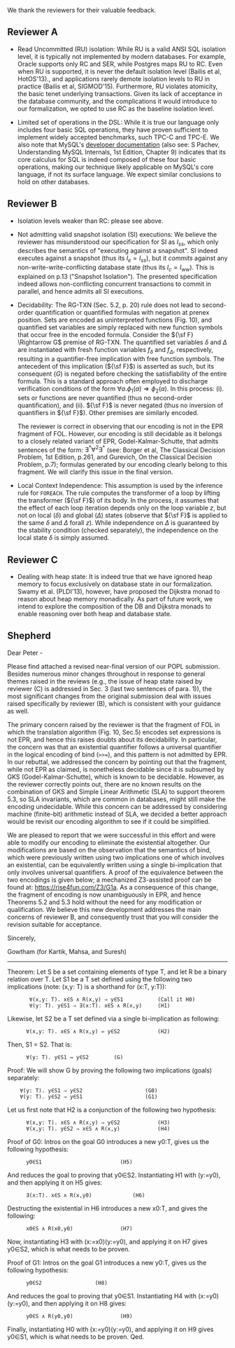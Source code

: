 We thank the reviewers for their valuable feedback.

Reviewer A
-----------

- Read Uncommitted (RU) isolation: While RU is a valid ANSI SQL
  isolation level, it is typically not implemented by modern
  databases. For example, Oracle supports only RC and SER, while
  Postgres maps RU to RC. Even when RU is supported, it is never the
  default isolation level (Bailis et al, HotOS'13)., and applications
  rarely demote isolation levels to RU in practice (Bailis et al,
  SIGMOD'15). Furthermore, RU violates atomicity, the basic tenet
  underlying transactions.  Given its lack of acceptance in the
  database community, and the complications it would introduce to our
  formalization, we opted to use RC as the baseline isolation level.

- Limited set of operations in the DSL: While it is true our language
  only includes four basic SQL operations, they have proven sufficient
  to implement widely accepted benchmarks, such TPC-C and TPC-E. We
  also note that MySQL's [developer
  documentation](https://dev.mysql.com/doc/internals/en/) (also see: S
  Pachev, Understanding MySQL Internals, 1st Edition, Chapter 9)
  indicates that its core calculus for SQL is indeed composed of these
  four basic operations, making our technique likely applicable on
  MySQL's core language, if not its surface language. We expect
  similar conclusions to hold on other databases.

Reviewer B
-------------

- Isolation levels weaker than RC: please see above.

- Not admitting valid snapshot isolation (SI) executions:  We believe
  the reviewer has misunderstood our specification for SI as $I_{ss}$,
  which only describes the semantics of "executing against a
  snapshot". SI indeed executes against a snapshot (thus its $I_e =
  I_{ss}$), but it *commits* against any non-write-write-conflicting
  database state (thus its $I_c = I_{ww}$). This is explained on p.13
  ("Snapshot Isolation"). The presented specification indeed allows
  non-conflicting concurrent transactions to commit in parallel, and hence
  admits all SI executions.

- Decidability: The RG-TXN (Sec. 5.2, p. 20) rule does not lead to
  second-order quantification or quantified formulas with negation at
  prenex position. Sets are encoded as uninterpreted functions (Fig.
  10), and quantified set variables are simply replaced with new
  function symbols that occur free in the encoded formula.  Consider
  the ${\sf F} \Rightarrow G$ premise of RG-TXN. The quantified set
  variables $\delta$ and $\Delta$ are instantiated with fresh function
  variables $f_{\delta}$ and $f_{\Delta}$, respectively, resulting in
  a quantifier-free implication with free function symbols. The
  antecedent of this implication (${\sf F}$) is asserted as such, but
  its consequent ($G$) is negated before checking the satisfiability
  of the entire formula. This is a standard approach often employed to
  discharge verification conditions of the form $\forall a. \phi_1(a)
  \Rightarrow \phi_2(a)$.  In this process: (i). sets or functions are
  never quantified (thus no second-order quantification), and
  (ii). ${\sf F}$ is never negated (thus no inversion of quantifiers
  in ${\sf F}$). Other premises are similarly encoded.

  The reviewer is correct in observing that our encoding is not in the
  EPR fragment of FOL.  However, our encoding is still decidable as it
  belongs to a closely related variant of EPR, Godel-Kalmar-Schutte,
  that admits sentences of the form:
  $\exists^{*}\forall^{2}\exists^{*}$ (see: Borger et al, The
  Classical Decision Problem, 1st Edition, p.261, and Gurevich, On the
  Classical Decision Problem, p.7); formulas generated by our encoding
  clearly belong to this fragment.  We will clarify this issue in the
  final version.

- Local Context Independence: This assumption is used by the inference
  rule for `FOREACH`. The rule computes the transformer of a loop by
  lifting the transformer (${\sf F}$) of its body. In the process, it
  assumes that the effect of each loop iteration depends only on
  the loop variable $z$, but not on local ($\delta$) and global
  ($\Delta$) states (observe that ${\sf F}$ is applied to the same
  $\delta$ and $\Delta$ forall $z$). While independence on $\Delta$ is
  guaranteed by the stability condition (checked separately), the
  independence on the local state $\delta$ is simply assumed.


Reviewer C
-------------

- Dealing with heap state: It is indeed true that we have ignored heap
  memory to focus exclusively on database state in our
  formalization. Swamy et al. (PLDI'13), however, have proposed the
  Dijkstra monad to reason about heap memory monadically.  As part of
  future work, we intend to explore the composition of the DB and
  Dijkstra monads to enable reasoning over both heap and database
  state.

Shepherd
----------

Dear Peter -

Please find attached a revised near-final version of our POPL
submission.  Besides numerous minor changes throughout in response to
general themes raised in the reviews (e.g., the issue of heap state
raised by reviewer (C) is addressed in Sec. 3 (last two sentences of
para. 1)), the most significant changes from the original submission
deal with issues raised specifically by reviewer (B), which is
consistent with your guidance as well.

The primary concern raised by the reviewer is that the fragment of FOL
in which the translation algorithm (Fig. 10, Sec.5) encodes set
expressions is not EPR, and hence this raises doubts about its
decidability.  In particular, the concern was that an existential
quantifier follows a universal quantifier in the logical encoding of
bind (`>>=`), and this pattern is not admitted by EPR. In our
rebuttal, we addressed the concern by pointing out that the fragment,
while not EPR as claimed, is nonetheless decidable since it is
subsumed by GKS (Godel-Kalmar-Schutte), which is known to be
decidable. However, as the reviewer correctly points out, there are no
known results on the combination of GKS and Simple Linear Arithmetic
(SLA) to support theorem 5.3, so SLA invariants, which are common in
databases, might still make the encoding undecidable.  While this
concern can be addressed by considering machine (finite-bit)
arithmetic instead of SLA, we decided a better approach would be
revisit our encoding algorithm to see if it could be simplified.

We are pleased to report that we were successful in this effort and
were able to modify our encoding to eliminate the existential
altogether. Our modifications are based on the observation that the
semantics of bind, which were previously written using two
implications one of which involves an existential, can be equivalently
written using a single bi-implication that only involves universal
quantifiers. A proof of the equivalence between the two encodings is
given below; a mechanized Z3-assisted proof can be found at:
https://rise4fun.com/Z3/G1a. As a consequence of this change, the
fragment of encoding is now unambiguously in EPR, and hence Theorems
5.2 and 5.3 hold without the need for any modification or
qualification.  We believe this new development addresses the main
concerns of reviewer B, and consequently trust that you will consider
the revision suitable for acceptance.

Sincerely,

Gowtham (for Kartik, Mahsa, and Suresh)

---------------------------------------

Theorem:
  Let S be a set containing elements of type T, and let R be a binary
  relation over T. Let S1 be a T set defined using the following two
  implications (note: (x,y: T) is a shorthand for (x:T, y:T)):

           ∀(x,y: T). x∈S ∧ R(x,y) ⇒ y∈S1			(Call it H0)
           ∀(y: T). y∈S1 ⇒ ∃(x:T). x∈S ∧ R(x,y)		(H1)

  Likewise, let S2 be a T set defined via a single bi-implication as
  following:

          ∀(x,y: T). x∈S ∧ R(x,y) ⇔ y∈S2			(H2)

  Then, S1 = S2. That is:

          ∀(y: T). y∈S1 ⇔ y∈S2        (G)

Proof:
  We will show G by proving the following two implications (goals)
  separately:

        ∀(y: T). y∈S1 ⇒ y∈S2					(G0)
        ∀(y: T). y∈S2 ⇒ y∈S1					(G1)

  Let us first note that H2 is a conjunction of the following two
  hypothesis:

          ∀(x,y: T). x∈S ∧ R(x,y) ⇒ y∈S2			(H3)
          ∀(x,y: T). y∈S2 ⇒ x∈S ∧ R(x,y)			(H4)

  Proof of G0:
  Intros on the goal G0 introduces a new y0:T, gives us the following
  hypothesis:

          y0∈S1							(H5)

  And reduces the goal to proving that y0∈S2.  Instantiating H1 with
  (y:=y0), and then applying it on H5 gives:

          ∃(x:T). x∈S ∧ R(x,y0)				(H6)

  Destructing the existential in H6 introduces a new x0:T, and gives the
  following:

          x0∈S ∧ R(x0,y0)				(H7)

  Now, instantiating H3 with (x:=x0)(y:=y0), and applying it on H7 gives
  y0∈S2, which is what needs to be proven.

  Proof of G1:
  Intros on the goal G1 introduces a new y0:T, gives us the following
  hypothesis:

          y0∈S2					(H8)

  And reduces the goal to proving that y0∈S1. Instantiating H4 with
  (x:=y0)(y:=y0), and then applying it on H8 gives:

          y0∈S ∧ R(y0,y0)				(H9)

  Finally, instantiating H0 with (x:=y0)(y:=y0), and applying it on H9
  gives y0∈S1, which is what needs to be proven.
Qed.


